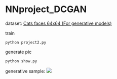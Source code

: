 # NNproject_DCGAN

dataset: [Cats faces 64x64 (For generative models)](https://www.kaggle.com/spandan2/cats-faces-64x64-for-generative-models)

train
```
python project2.py
```

generate pic
```
python show.py
```

generative sample:
![](https://i.imgur.com/DVaJ0Xx.png)